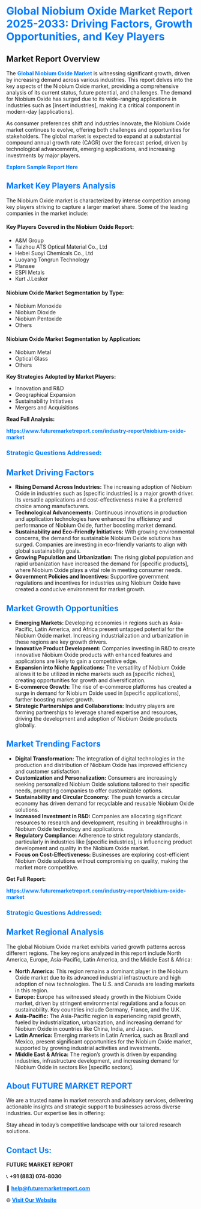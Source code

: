<h1 style="color: #007BFF;">Global Niobium Oxide Market Report 2025-2033: Driving Factors, Growth Opportunities, and Key Players</h1>

<section id="overview">
<h2>Market Report Overview</h2>
<p>The <a href="https://www.futuremarketreport.com/industry-report/niobium-oxide-market" style="color: #007BFF; text-decoration: none;"><strong>Global Niobium Oxide Market</strong></a> is witnessing significant growth, driven by increasing demand across various industries. This report delves into the key aspects of the Niobium Oxide market, providing a comprehensive analysis of its current status, future potential, and challenges. The demand for Niobium Oxide has surged due to its wide-ranging applications in industries such as [insert industries], making it a critical component in modern-day [applications].</p>
<p>As consumer preferences shift and industries innovate, the Niobium Oxide market continues to evolve, offering both challenges and opportunities for stakeholders. The global market is expected to expand at a substantial compound annual growth rate (CAGR) over the forecast period, driven by technological advancements, emerging applications, and increasing investments by major players.</p>
</section>

<section id="overview">
<p><a href="https://www.futuremarketreport.com/request-sample/reportId=89874" style="color: #007BFF; text-decoration: none;"><strong>Explore Sample Report Here</strong></a></p>
</section>

<section id="key-players">
<h2 style="color: #007BFF;">Market Key Players Analysis</h2>
<p>The Niobium Oxide market is characterized by intense competition among key players striving to capture a larger market share. Some of the leading companies in the market include:</p>
<h4>Key Players Covered in the Niobium Oxide Report:</h4>
<ul><li>A&amp;M Group</li><li>Taizhou ATS Optical Material Co., Ltd</li><li>Hebei Suoyi Chemicals Co., Ltd</li><li>Luoyang Tongrun Technology</li><li>Plansee</li><li>ESPI Metals</li><li>Kurt J.Lesker</li></ul>
<h4>Niobium Oxide Market Segmentation by Type:</h4>
<ul><li>Niobium Monoxide</li><li>Niobium Dioxide</li><li>Niobium Pentoxide</li><li>Others</li></ul>

<h4>Niobium Oxide Market Segmentation by Application:</h4>
<ul><li>Niobium Metal</li><li>Optical Glass</li><li>Others</li></ul>
<p><strong>Key Strategies Adopted by Market Players:</strong></p>
<ul>
<li>Innovation and R&D</li>
<li>Geographical Expansion</li>
<li>Sustainability Initiatives</li>
<li>Mergers and Acquisitions</li>
</ul>
</section>

<section>
<p><strong>Read Full Analysis: </strong></p><a href="https://www.futuremarketreport.com/industry-report/niobium-oxide-market" style="color: #007BFF; text-decoration: none;"><strong>https://www.futuremarketreport.com/industry-report/niobium-oxide-market</strong></a>
<h3 style="color: #007BFF;">Strategic Questions Addressed:</h3>
</section>

<section id="driving-factors">
<h2 style="color: #007BFF;">Market Driving Factors</h2>
<ul>
<li><strong>Rising Demand Across Industries:</strong> The increasing adoption of Niobium Oxide in industries such as [specific industries] is a major growth driver. Its versatile applications and cost-effectiveness make it a preferred choice among manufacturers.</li>
<li><strong>Technological Advancements:</strong> Continuous innovations in production and application technologies have enhanced the efficiency and performance of Niobium Oxide, further boosting market demand.</li>
<li><strong>Sustainability and Eco-Friendly Initiatives:</strong> With growing environmental concerns, the demand for sustainable Niobium Oxide solutions has surged. Companies are investing in eco-friendly variants to align with global sustainability goals.</li>
<li><strong>Growing Population and Urbanization:</strong> The rising global population and rapid urbanization have increased the demand for [specific products], where Niobium Oxide plays a vital role in meeting consumer needs.</li>
<li><strong>Government Policies and Incentives:</strong> Supportive government regulations and incentives for industries using Niobium Oxide have created a conducive environment for market growth.</li>
</ul>
</section>

<section id="growth-opportunities">
<h2 style="color: #007BFF;">Market Growth Opportunities</h2>
<ul>
<li><strong>Emerging Markets:</strong> Developing economies in regions such as Asia-Pacific, Latin America, and Africa present untapped potential for the Niobium Oxide market. Increasing industrialization and urbanization in these regions are key growth drivers.</li>
<li><strong>Innovative Product Development:</strong> Companies investing in R&D to create innovative Niobium Oxide products with enhanced features and applications are likely to gain a competitive edge.</li>
<li><strong>Expansion into Niche Applications:</strong> The versatility of Niobium Oxide allows it to be utilized in niche markets such as [specific niches], creating opportunities for growth and diversification.</li>
<li><strong>E-commerce Growth:</strong> The rise of e-commerce platforms has created a surge in demand for Niobium Oxide used in [specific applications], further boosting market growth.</li>
<li><strong>Strategic Partnerships and Collaborations:</strong> Industry players are forming partnerships to leverage shared expertise and resources, driving the development and adoption of Niobium Oxide products globally.</li>
</ul>
</section>

<section id="trending-factors">
<h2 style="color: #007BFF;">Market Trending Factors</h2>
<ul>
<li><strong>Digital Transformation:</strong> The integration of digital technologies in the production and distribution of Niobium Oxide has improved efficiency and customer satisfaction.</li>
<li><strong>Customization and Personalization:</strong> Consumers are increasingly seeking personalized Niobium Oxide solutions tailored to their specific needs, prompting companies to offer customizable options.</li>
<li><strong>Sustainability and Circular Economy:</strong> The push towards a circular economy has driven demand for recyclable and reusable Niobium Oxide solutions.</li>
<li><strong>Increased Investment in R&D:</strong> Companies are allocating significant resources to research and development, resulting in breakthroughs in Niobium Oxide technology and applications.</li>
<li><strong>Regulatory Compliance:</strong> Adherence to strict regulatory standards, particularly in industries like [specific industries], is influencing product development and quality in the Niobium Oxide market.</li>
<li><strong>Focus on Cost-Effectiveness:</strong> Businesses are exploring cost-efficient Niobium Oxide solutions without compromising on quality, making the market more competitive.</li>
</ul>
</section>

<section>
<p><strong>Get Full Report: </strong></p><a href="https://www.futuremarketreport.com/industry-report/niobium-oxide-market" style="color: #007BFF; text-decoration: none;"><strong>https://www.futuremarketreport.com/industry-report/niobium-oxide-market</strong></a>
<h3 style="color: #007BFF;">Strategic Questions Addressed:</h3>
</section>


<section id="regional-analysis">
<h2 style="color: #007BFF;">Market Regional Analysis</h2>
<p>The global Niobium Oxide market exhibits varied growth patterns across different regions. The key regions analyzed in this report include North America, Europe, Asia-Pacific, Latin America, and the Middle East & Africa:</p>
<ul>
<li><strong>North America:</strong> This region remains a dominant player in the Niobium Oxide market due to its advanced industrial infrastructure and high adoption of new technologies. The U.S. and Canada are leading markets in this region.</li>
<li><strong>Europe:</strong> Europe has witnessed steady growth in the Niobium Oxide market, driven by stringent environmental regulations and a focus on sustainability. Key countries include Germany, France, and the U.K.</li>
<li><strong>Asia-Pacific:</strong> The Asia-Pacific region is experiencing rapid growth, fueled by industrialization, urbanization, and increasing demand for Niobium Oxide in countries like China, India, and Japan.</li>
<li><strong>Latin America:</strong> Emerging markets in Latin America, such as Brazil and Mexico, present significant opportunities for the Niobium Oxide market, supported by growing industrial activities and investments.</li>
<li><strong>Middle East & Africa:</strong> The region’s growth is driven by expanding industries, infrastructure development, and increasing demand for Niobium Oxide in sectors like [specific sectors].</li>
</ul>
</section>

<footer>
<h2 style="color: #007BFF;">About FUTURE MARKET REPORT</h2>
<p>We are a trusted name in market research and advisory services, delivering actionable insights and strategic support to businesses across diverse industries. Our expertise lies in offering:</p>

<p>Stay ahead in today’s competitive landscape with our tailored research solutions.</p>

<h2 style="color: #007BFF;">Contact Us:</h2>
<p><strong>FUTURE MARKET REPORT</strong></p>
<p>📞 <strong>+91 (883) 074-8030</strong></p>
<p>📧 <strong><a href="mailto:help@futuremarketreport.com" style="color: #007BFF;">help@futuremarketreport.com</a></strong></p>
<p>🌐 <strong><a href="https://www.futuremarketreport.com/" style="color: #007BFF;">Visit Our Website</a></strong></p>
</footer>
